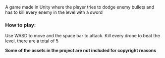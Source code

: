 A game made in Unity where the player tries to dodge enemy bullets and has to kill every enemy in the level with a sword

### How to play:

Use WASD to move and the space bar to attack. Kill every drone to beat the level, there are a total of 5

**Some of the assets in the project are not included for copyright reasons**
